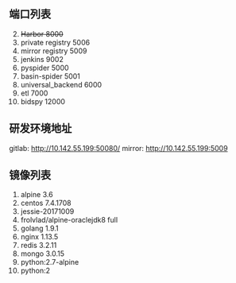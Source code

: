 
## 端口列表

2. ~~Harbor 8000~~
3. private registry 5006
4. mirror registry 5009
5. jenkins 9002
6. pyspider 5000
7. basin-spider 5001
8. universal\_backend 6000
9. etl 7000
10. bidspy 12000

## 研发环境地址
gitlab: http://10.142.55.199:50080/
mirror: http://10.142.55.199:5009

## 镜像列表

1. alpine 3.6
2. centos 7.4.1708
3. jessie-20171009
4. frolvlad/alpine-oraclejdk8 full
5. golang 1.9.1
6. nginx 1.13.5
7. redis 3.2.11
8. mongo 3.0.15
9. python:2.7-alpine
10. python:2



